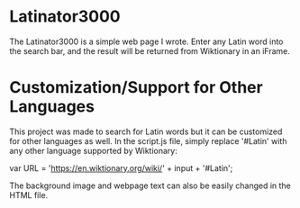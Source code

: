 # Latinator3000
The Latinator3000 is a simple web page I wrote.
Enter any Latin word into the search bar, and the result will be returned from Wiktionary in an iFrame.

# Customization/Support for Other Languages
This project was made to search for Latin words but it can be customized for other languages as well.
In the script.js file, simply replace '#Latin' with any other language supported by Wiktionary:

var URL = 'https://en.wiktionary.org/wiki/' + input + '#Latin';

The background image and webpage text can also be easily changed in the HTML file.
